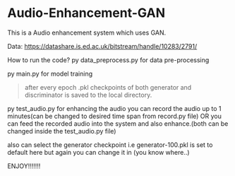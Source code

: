 # Audio-Enhancement-GAN

This is a Audio enhancement system which uses GAN.

Data: https://datashare.is.ed.ac.uk/bitstream/handle/10283/2791/

How to run the code? 
py data_preprocess.py
  for data pre-processing
  
py main.py
  for model training

> after every epoch .pkl checkpoints of both generator and discriminator is saved to the local directory.

py test_audio.py 
for enhancing the audio 
you can record the audio up to 1 minutes(can be changed to desired time span from record.py file) 
              OR
you can feed the recorded audio into the system and also enhance.(both can be changed inside the test_audio.py file)

also can select the generator checkpoint i.e generator-100.pkl is set to default here but again you can change it in (you know where..)



ENJOY!!!!!!!

